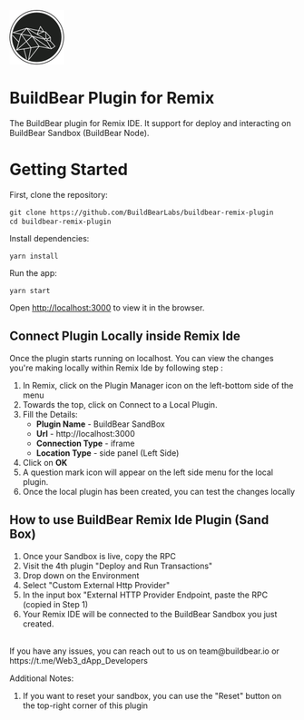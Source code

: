 
![buildbear](./src/BBLogo.svg)

# BuildBear Plugin for Remix

The BuildBear plugin for Remix IDE. It support for deploy and interacting on BuildBear Sandbox (BuildBear Node).

# Getting Started

First, clone the repository:

```
git clone https://github.com/BuildBearLabs/buildbear-remix-plugin
cd buildbear-remix-plugin
```

Install dependencies:

```
yarn install
```

Run the app:

```
yarn start
``` 

Open [http://localhost:3000](http://localhost:3000) to view it in the browser.

## Connect Plugin Locally inside Remix Ide

 Once the plugin starts running on localhost. You can view the changes you're making locally within Remix Ide by following step :
 1. In Remix, click on the Plugin Manager icon on the left-bottom side of the menu
 2. Towards the top, click on Connect to a Local Plugin.
 3. Fill the Details:
    - **Plugin Name** - BuildBear SandBox
    - **Url** - http://localhost:3000
    - **Connection Type** - iframe
    - **Location Type** - side panel (Left Side) 
 4. Click on **OK**
 5. A question mark icon will appear on the left side menu for the local plugin.
 6. Once the local plugin has been created, you can test the changes locally


##  How to use BuildBear Remix Ide Plugin (Sand Box)
1. Once your Sandbox is live, copy the RPC
2. Visit the 4th plugin "Deploy and Run Transactions"
3. Drop down on the Environment
4. Select "Custom External Http Provider"
5. In the input box "External HTTP Provider Endpoint, paste the RPC (copied in Step 1)
6. Your Remix IDE will be connected to the BuildBear Sandbox you just created.
<br/>
If you have any issues, you can reach out to us on team@buildbear.io or https://t.me/Web3_dApp_Developers

Additional Notes:
1. If you want to reset your sandbox, you can use the "Reset" button on the top-right corner of this plugin
